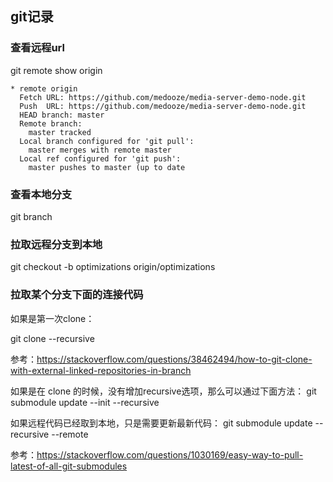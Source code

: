 ## git记录

### 查看远程url

git remote show origin

```
* remote origin
  Fetch URL: https://github.com/medooze/media-server-demo-node.git
  Push  URL: https://github.com/medooze/media-server-demo-node.git
  HEAD branch: master
  Remote branch:
    master tracked
  Local branch configured for 'git pull':
    master merges with remote master
  Local ref configured for 'git push':
    master pushes to master (up to date
```
### 查看本地分支

git branch

### 拉取远程分支到本地

git checkout -b optimizations origin/optimizations

### 拉取某个分支下面的连接代码

如果是第一次clone：

git clone --recursive <repoAddress>
  
参考：https://stackoverflow.com/questions/38462494/how-to-git-clone-with-external-linked-repositories-in-branch

如果是在 clone 的时候，没有增加recursive选项，那么可以通过下面方法：
git submodule update --init --recursive

如果远程代码已经取到本地，只是需要更新最新代码：
git submodule update --recursive --remote

参考：https://stackoverflow.com/questions/1030169/easy-way-to-pull-latest-of-all-git-submodules
